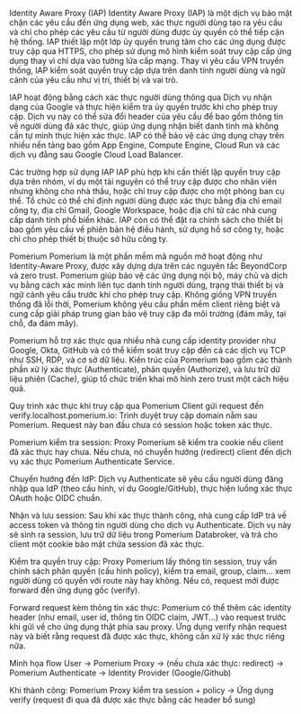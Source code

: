 Identity Aware Proxy (IAP)
Identity Aware Proxy (IAP) là một dịch vụ bảo mật chặn các yêu cầu đến ứng dụng web, xác thực người dùng tạo ra yêu cầu và chỉ cho phép các yêu cầu từ người dùng được ủy quyền có thể tiếp cận hệ thống. IAP thiết lập một lớp ủy quyền trung tâm cho các ứng dụng được truy cập qua HTTPS, cho phép sử dụng mô hình kiểm soát truy cập cấp ứng dụng thay vì chỉ dựa vào tường lửa cấp mạng. Thay vì yêu cầu VPN truyền thống, IAP kiểm soát quyền truy cập dựa trên danh tính người dùng và ngữ cảnh của yêu cầu như vị trí, thiết bị và vai trò.

IAP hoạt động bằng cách xác thực người dùng thông qua Dịch vụ nhận dạng của Google và thực hiện kiểm tra ủy quyền trước khi cho phép truy cập. Dịch vụ này có thể sửa đổi header của yêu cầu để bao gồm thông tin về người dùng đã xác thực, giúp ứng dụng nhận biết danh tính mà không cần tự mình thực hiện xác thực. IAP có thể bảo vệ các ứng dụng chạy trên nhiều nền tảng bao gồm App Engine, Compute Engine, Cloud Run và các dịch vụ đằng sau Google Cloud Load Balancer.

Các trường hợp sử dụng IAP
IAP phù hợp khi cần thiết lập quyền truy cập dựa trên nhóm, ví dụ một tài nguyên có thể truy cập được cho nhân viên nhưng không cho nhà thầu, hoặc chỉ truy cập được cho một phòng ban cụ thể. Tổ chức có thể chỉ định người dùng được xác thực bằng địa chỉ email công ty, địa chỉ Gmail, Google Workspace, hoặc địa chỉ từ các nhà cung cấp danh tính phổ biến khác. IAP còn có thể đặt ra chính sách cho thiết bị bao gồm yêu cầu về phiên bản hệ điều hành, sử dụng hồ sơ công ty, hoặc chỉ cho phép thiết bị thuộc sở hữu công ty.

Pomerium
Pomerium là một phần mềm mã nguồn mở hoạt động như Identity-Aware Proxy, được xây dựng dựa trên các nguyên tắc BeyondCorp và zero trust. Pomerium giúp bảo vệ các ứng dụng nội bộ, máy chủ và dịch vụ bằng cách xác minh liên tục danh tính người dùng, trạng thái thiết bị và ngữ cảnh yêu cầu trước khi cho phép truy cập. Không giống VPN truyền thống đã lỗi thời, Pomerium không yêu cầu phần mềm client riêng biệt và cung cấp giải pháp trung gian bảo vệ truy cập đa môi trường (đám mây, tại chỗ, đa đám mây).

Pomerium hỗ trợ xác thực qua nhiều nhà cung cấp identity provider như Google, Okta, GitHub và có thể kiểm soát truy cập đến cả các dịch vụ TCP như SSH, RDP, và cơ sở dữ liệu. Kiến trúc của Pomerium bao gồm các thành phần xử lý xác thực (Authenticate), phân quyền (Authorize), và lưu trữ dữ liệu phiên (Cache), giúp tổ chức triển khai mô hình zero trust một cách hiệu quả.




Quy trình xác thực khi truy cập qua Pomerium
Client gửi request đến verify.localhost.pomerium.io:
Trình duyệt truy cập domain nằm sau Pomerium. Request này ban đầu chưa có session hoặc token xác thực.

Pomerium kiểm tra session:
Proxy Pomerium sẽ kiểm tra cookie nếu client đã xác thực hay chưa. Nếu chưa, nó chuyển hướng (redirect) client đến dịch vụ xác thực Pomerium Authenticate Service.

Chuyển hướng đến IdP:
Dịch vụ Authenticate sẽ yêu cầu người dùng đăng nhập qua IdP (theo cấu hình, ví dụ Google/GitHub), thực hiện luồng xác thực OAuth hoặc OIDC chuẩn.

Nhận và lưu session:
Sau khi xác thực thành công, nhà cung cấp IdP trả về access token và thông tin người dùng cho dịch vụ Authenticate. Dịch vụ này sẽ sinh ra session, lưu trữ dữ liệu trong Pomerium Databroker, và trả cho client một cookie bảo mật chứa session đã xác thực.

Kiểm tra quyền truy cập:
Proxy Pomerium lấy thông tin session, truy vấn chính sách phân quyền (cấu hình policy), kiểm tra email, group, claim... xem người dùng có quyền với route này hay không. Nếu có, request mới được forward đến ứng dụng gốc (verify).

Forward request kèm thông tin xác thực:
Pomerium có thể thêm các identity header (như email, user id, thông tin OIDC claim, JWT...) vào request trước khi gửi về cho ứng dụng thật phía sau proxy. Ứng dụng verify nhận request này và biết rằng request đã được xác thực, không cần xử lý xác thực riêng nữa.

Minh họa flow
User → Pomerium Proxy → (nếu chưa xác thực: redirect) → Pomerium Authenticate → Identity Provider (Google/Github)

Khi thành công:
Pomerium Proxy kiểm tra session + policy → Ứng dụng verify
(request đi qua đã được xác thực bằng các header bổ sung)

